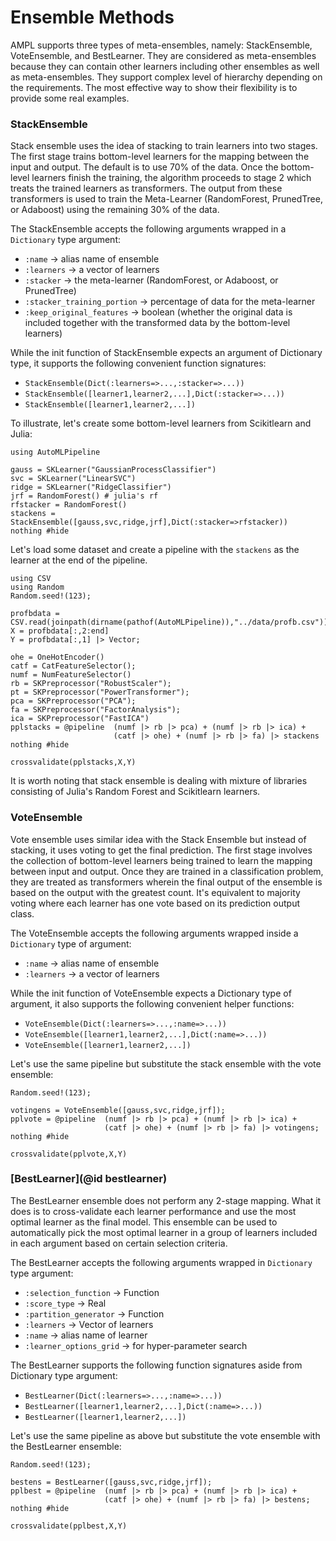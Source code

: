 # Ensemble Methods

AMPL supports three types of meta-ensembles, namely: 
StackEnsemble, VoteEnsemble, and BestLearner. They
are considered as meta-ensembles because they can contain
other learners including other ensembles as well as
meta-ensembles. They support complex level of hierarchy
depending on the requirements. The most effective way to
show their flexibility is to provide some real examples.

### StackEnsemble
Stack ensemble uses the idea of stacking to train 
learners into two stages. The first stage trains
bottom-level learners for the mapping 
between the input and output. The default is to use
70% of the data. Once the bottom-level learners finish the training, 
the algorithm proceeds to stage 2 which treats the
trained learners as transformers. The output from 
these transformers is used to train the Meta-Learner
(RandomForest, PrunedTree, or Adaboost) using the
remaining 30% of the data. 

The StackEnsemble accepts the following arguments
wrapped in a `Dictionary` type argument:
- `:name` -> alias name of ensemble
- `:learners` -> a vector of learners
- `:stacker` -> the meta-learner (RandomForest, or Adaboost, or PrunedTree)
- `:stacker_training_portion` -> percentage of data for the meta-learner
- `:keep_original_features` -> boolean (whether the original data is included together with the transformed data by the bottom-level learners)

While the init function of StackEnsemble expects an argument of
Dictionary type, it supports the following convenient function signatures:
- `StackEnsemble(Dict(:learners=>...,:stacker=>...))`
- `StackEnsemble([learner1,learner2,...],Dict(:stacker=>...))`
- `StackEnsemble([learner1,learner2,...])`

To illustrate, let's create some bottom-level learners from Scikitlearn and Julia:
```@example ensemble
using AutoMLPipeline

gauss = SKLearner("GaussianProcessClassifier")
svc = SKLearner("LinearSVC")
ridge = SKLearner("RidgeClassifier")
jrf = RandomForest() # julia's rf
rfstacker = RandomForest()
stackens = StackEnsemble([gauss,svc,ridge,jrf],Dict(:stacker=>rfstacker))
nothing #hide
```
Let's load some dataset and create a pipeline with the `stackens`
as the learner at the end of the pipeline.
```@example ensemble
using CSV
using Random
Random.seed!(123);

profbdata = CSV.read(joinpath(dirname(pathof(AutoMLPipeline)),"../data/profb.csv"))
X = profbdata[:,2:end] 
Y = profbdata[:,1] |> Vector;

ohe = OneHotEncoder()
catf = CatFeatureSelector();
numf = NumFeatureSelector()
rb = SKPreprocessor("RobustScaler"); 
pt = SKPreprocessor("PowerTransformer");
pca = SKPreprocessor("PCA"); 
fa = SKPreprocessor("FactorAnalysis"); 
ica = SKPreprocessor("FastICA")
pplstacks = @pipeline  (numf |> rb |> pca) + (numf |> rb |> ica) + 
                       (catf |> ohe) + (numf |> rb |> fa) |> stackens
nothing #hide
```
```@repl ensemble
crossvalidate(pplstacks,X,Y)
```
It is worth noting that stack ensemble is dealing with mixture of libraries consisting of Julia's
Random Forest and Scikitlearn learners.

### VoteEnsemble

Vote ensemble uses similar idea with the Stack Ensemble 
but instead of stacking, it uses voting to get the final
prediction. The first stage involves the collection of 
bottom-level learners being trained to learn
the mapping between input and output. Once they are trained
in a classification problem, they are treated as transformers 
wherein the final output of the ensemble is based on the 
output with the greatest count. It's equivalent to majority 
voting where each learner has one vote based on its prediction
output class.

The VoteEnsemble accepts the following arguments
wrapped inside a `Dictionary` type of argument:
- `:name` -> alias name of ensemble
- `:learners` -> a vector of learners

While the init function of VoteEnsemble expects a Dictionary
type of argument, it also supports the following convenient
helper functions:
- `VoteEnsemble(Dict(:learners=>...,:name=>...))`
- `VoteEnsemble([learner1,learner2,...],Dict(:name=>...))`
- `VoteEnsemble([learner1,learner2,...])`

Let's use the same pipeline but substitute the stack ensemble
with the vote ensemble:
```@example ensemble
Random.seed!(123);

votingens = VoteEnsemble([gauss,svc,ridge,jrf]);
pplvote = @pipeline  (numf |> rb |> pca) + (numf |> rb |> ica) + 
                     (catf |> ohe) + (numf |> rb |> fa) |> votingens;
nothing #hide
```
```@repl ensemble
crossvalidate(pplvote,X,Y)
```

### [BestLearner](@id bestlearner)

The BestLearner ensemble does not perform any 2-stage mapping. What it does is
to cross-validate each learner performance and use the most optimal learner
as the final model. This ensemble can be used to automatically pick the 
most optimal learner in a group of learners included in each argument
based on certain selection criteria.

The BestLearner accepts the following arguments
wrapped in `Dictionary` type argument:
- `:selection_function` ->  Function
- `:score_type`         -> Real
- `:partition_generator` -> Function
- `:learners`            -> Vector of learners
- `:name`                -> alias name of learner
- `:learner_options_grid` -> for hyper-parameter search


The BestLearner supports the following function signatures
aside from Dictionary type argument:
- `BestLearner(Dict(:learners=>...,:name=>...))`
- `BestLearner([learner1,learner2,...],Dict(:name=>...))`
- `BestLearner([learner1,learner2,...])`

Let's use the same pipeline as above but substitute the vote ensemble
with the BestLearner ensemble:
```@example ensemble
Random.seed!(123);

bestens = BestLearner([gauss,svc,ridge,jrf]);
pplbest = @pipeline  (numf |> rb |> pca) + (numf |> rb |> ica) + 
                     (catf |> ohe) + (numf |> rb |> fa) |> bestens;
nothing #hide
```
```@repl ensemble
crossvalidate(pplbest,X,Y)
``` 
